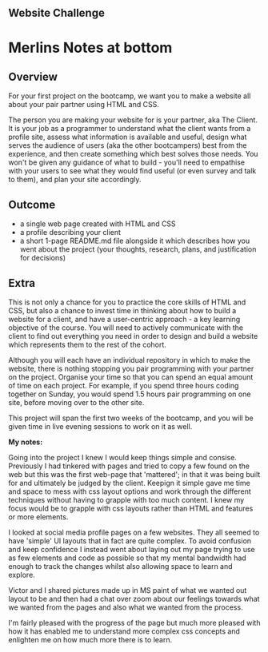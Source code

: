 ## Website Challenge

# Merlins Notes at bottom

## Overview

For your first project on the bootcamp, we want you to make a website all about your pair partner using HTML and CSS.

The person you are making your website for is your partner, aka The Client. It is your job as a programmer to understand what the client wants from a profile site, assess what information is available and useful, design what serves the audience of users (aka the other bootcampers) best from the experience, and then create something which best solves those needs. You won't be given any guidance of what to build - you'll need to empathise with your users to see what they would find useful (or even survey and talk to them), and plan your site accordingly.

## Outcome

- a single web page created with HTML and CSS
- a profile describing your client
- a short 1-page README.md file alongside it which describes how you went about the project (your thoughts, research, plans, and justification for decisions)

## Extra

This is not only a chance for you to practice the core skills of HTML and CSS, but also a chance to invest time in thinking about how to build a website for a client, and have a user-centric approach - a key learning objective of the course. You will need to actively communicate with the client to find out everything you need in order to design and build a website which represents them to the rest of the cohort.

Although you will each have an individual repository in which to make the website, there is nothing stopping you pair programming with your partner on the project. Organise your time so that you can spend an equal amount of time on each project. For example, if you spend three hours coding together on Sunday, you would spend 1.5 hours pair programming on one site, before moving over to the other site.

This project will span the first two weeks of the bootcamp, and you will be given time in live evening sessions to work on it as well.


**My notes:**


Going into the project I knew I would keep things simple and consise. Previously I had tinkered with pages and tried to copy a few found on the web but this was the first web-page that 'mattered'; in that it was being built for and ultimately be judged by the client. 
Keepign it simple gave me time and space to mess with css layout options and work through the different techniques without having to grapple with too much content. I knew my focus would be to grapple with css layouts rather than HTML and features or more elements. 

I looked at social media profile pages on a few websites. They all seemed to have 'simple' UI layouts that in fact are quite complex. To avoid confusion and keep confidence I instead went about laying out my page trying to use as few elements and code as possible so that my mental bandwidth had enough to track the changes whilst also allowing space to learn and explore.

Victor and I shared pictures made up in MS paint of what we wanted out layout to be and then had a chat over zoom about our feelings towards what we wanted from the pages and also what we wanted from the process. 

I'm fairly pleased with the progress of the page but much more pleased with how it has enabled me to understand more complex css concepts and enlighten me on how much more there is to learn. 
